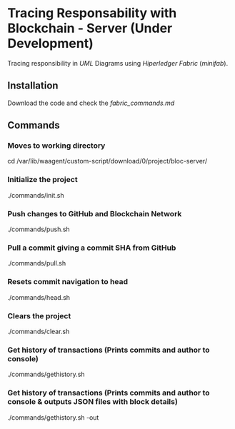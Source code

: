# Tracing Responsability with Blockchain - Server (Under Development)

Tracing responsibility in _UML_ Diagrams using *Hiperledger Fabric* (_minifab_).

## Installation

Download the code and check the *fabric_commands.md*

## Commands
### Moves to working directory
cd /var/lib/waagent/custom-script/download/0/project/bloc-server/

### Initialize the project
./commands/init.sh

### Push changes to GitHub and Blockchain Network
./commands/push.sh

### Pull a commit giving a commit SHA from GitHub
./commands/pull.sh

### Resets commit navigation to head
./commands/head.sh

### Clears the project
./commands/clear.sh

### Get history of transactions (Prints commits and author to console)
./commands/gethistory.sh

### Get history of transactions (Prints commits and author to console & outputs JSON files with block details)
./commands/gethistory.sh -out
